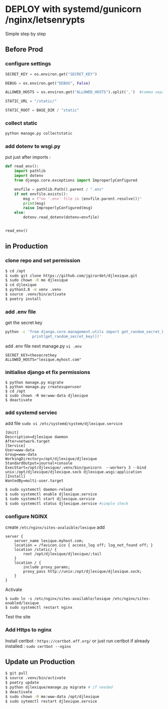 # DEPLOY with systemd/gunicorn /nginx/letsenrypts

Simple step by step

## Before Prod

### configure settings

```python
SECRET_KEY = os.environ.get("SECRET_KEY")

DEBUG = os.environ.get("DEBUG", False)

ALLOWED_HOSTS = os.environ.get("ALLOWED_HOSTS").split(',')  #comma separeted value : myfiresthhist,234.234.234.324,anotherone

STATIC_URL = "/static/"

STATIC_ROOT = BASE_DIR / "static"
```

### collect static

```bash
python manage.py collectstatic
```

### add dotenv to wsgi.py

put just after imports :

```python
def read_env():
    import pathlib
    import dotenv
    from django.core.exceptions import ImproperlyConfigured

    envfile = pathlib.Path().parent / ".env"
    if not envfile.exists():
        msg = f"no '.env' file in {envfile.parent.resolve()}"
        print(msg)
        raise ImproperlyConfigured(msg)
    else:
        dotenv.read_dotenv(dotenv=envfile)


read_env()
```

## in Production

### clone repo and set permission

```bash
$ cd /opt
$ sudo git clone https://github.com/jgirardet/djlexique.git
$ sudo chown -R me djlexique
$ cd djlexique
$ python3.8 -m venv .venv
$ source .venv/bin/activate
$ poetry install
```

### add .env file

get the secret key
```bash
python -c 'from django.core.management.utils import get_random_secret_key; \
            print(get_random_secret_key())'
```
add .env file next manage.py
`vi .env`
```env
SECRET_KEY=thesecretkey
ALLOWED_HOSTS="lexique.myhost.com"
```

### initialise django et fix permissions
```
$ python manage.py migrate
$ python manage.py createsuperuser
$ cd /opt
$ sudo chown -R me:www-data djlexique
$ deactivate
```

### add systemd serviec
add file `sudo vi /etc/systemd/system/djlexique.service`

```
[Unit]
Description=djlexique daemon
After=network.target
[Service]
User=www-data
Group=www-data
WorkingDirectory=/opt/djlexique/djlexique
StandardOutput=journal+console
ExecStart=/opt/djlexique/.venv/bin/gunicorn  --workers 3 --bind unix:/opt/djlexique/djlexique.sock djlexique.wsgi:application
[Install]
WantedBy=multi-user.target
```

```bash
$ sudo systemctl daemon-reload
$ sudo systemctl enable djlexique.service
$ sudo systemctl start djlexique.service
$ sudo systemctl status djlexique.service #simple check
```

### configure NGINX

create `/etc/nginx/sites-avalaible/lexique`
add
```
server { 
    server_name lexique.myhost.com; 
    location = /favicon.ico { access_log off; log_not_found off; } 
    location /static/ { 
        root /opt/djlexique/djlexique/;tail  
    } 
    location / { 
        include proxy_params; 
        proxy_pass http://unix:/opt/djlexique/djlexique.sock; 
    } 
}
```

Activate
```
$ sudo ln -s /etc/nginx/sites-available/lexique /etc/nginx/sites-enabled/lexique
$ sudo systemctl restart nginx
```

Test the site

### Add Https to nginx

Install certbot : `https://certbot.eff.org/`
or just run certbot if already installed : `sudo certbot --nginx`


## Update un Production
```bash
$ git pull
$ source .venv/bin/activate
$ poetry update
$ python djlexique/manage.py migrate # if needed
$ deactivate
$ sudo chown -R me:www-data /opt/djlexique
$ sudo sytemctl restart djlexique.service
```



